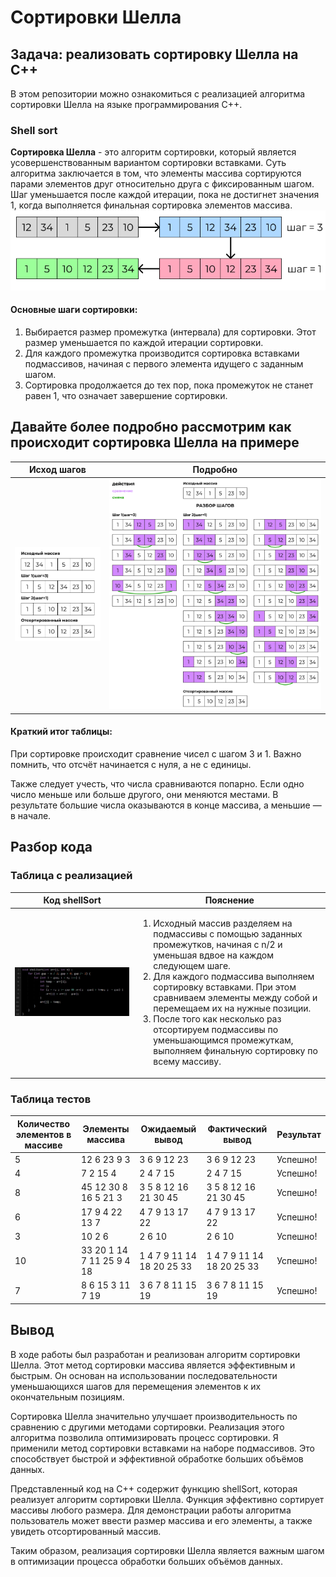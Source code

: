 # Cортировки Шелла

## Задача: реализовать сортировку Шелла на С++

В этом репозитории можно ознакомиться с реализацией алгоритма сортировки Шелла на языке программирования C++.

### Shell sort

**Сортировка Шелла** - это алгоритм сортировки, который является усовершенствованным вариантом сортировки вставками. Суть алгоритма заключается в том, что элементы массива сортируются парами элементов друг относительно друга с фиксированным шагом. Шаг уменьшается после каждой итерации, пока не достигнет значения 1, когда выполняется финальная сортировка элементов массива.
![Shell sort pictures](./pictures/Shell_example.png)
#### Основные шаги сортировки:
<ol>
  <li>Выбирается размер промежутка (интервала) для сортировки. Этот размер уменьшается по каждой итерации сортировки.</li>
  <li>Для каждого промежутка производится сортировка вставками подмассивов, начиная с первого элемента идущего с заданным шагом.</li>
  <li>Сортировка продолжается до тех пор, пока промежуток не станет равен 1, что означает завершение сортировки.</li>
</ol>

## Давайте более подробно рассмотрим как происходит сортировка Шелла на примере
|Исход шагов|Подробно|
|--------|--------|
|![Shell sort pictures](./pictures/example.png)|![Shell sort pictures](./pictures/detailed_example.png)|

#### Краткий итог таблицы:
При сортировке происходит сравнение чисел с шагом 3 и 1. Важно помнить, что отсчёт начинается с нуля, а не с единицы.

Также следует учесть, что числа сравниваются попарно. Если одно число меньше или больше другого, они меняются местами. В результате большие числа оказываются в конце массива, а меньшие — в начале. 

## Разбор кода
### Таблица с реализацией 
|Код shellSort|Пояснение|
|--------|--------|
|![Shell sort code](./pictures/Shellsort_code.jpg)|<ol><li>Исходный массив разделяем на подмассивы с помощью заданных промежутков, начиная с n/2 и уменьшая вдвое на каждом следующем шаге.</li><li>Для каждого подмассива выполняем сортировку вставками. При этом сравниваем элементы между собой и перемещаем их на нужные позиции.</li><li>После того как несколько раз отсортируем подмассивы по уменьшающимся промежуткам, выполняем финальную сортировку по всему массиву.</li></ol>|

### Таблица тестов
|Количество элементов в массиве|Элементы массива|Ожидаемый вывод|Фактический вывод|Результат|
|--------|--------|--------|--------|--------|
|5|12 6 23 9 3|3 6 9 12 23 |3 6 9 12 23 |Успешно!|
|4|7 2 15 4|2 4 7 15 |2 4 7 15 |Успешно!|
|8|45 12 30 8 16 5 21 3|3 5 8 12 16 21 30 45 |3 5 8 12 16 21 30 45 |Успешно!|
|6|17 9 4 22 13 7|4 7 9 13 17 22|4 7 9 13 17 22|Успешно!|
|3|10 2 6|2 6 10 |2 6 10 |Успешно!|
|10|33 20 1 14 7 11 25 9 4 18|1 4 7 9 11 14 18 20 25 33|1 4 7 9 11 14 18 20 25 33 |Успешно!|
|7|8 6 15 3 11 7 19|3 6 7 8 11 15 19|3 6 7 8 11 15 19|Успешно!|

## Вывод
В ходе работы был разработан и реализован алгоритм сортировки Шелла. Этот метод сортировки массива является эффективным и быстрым. Он основан на использовании последовательности уменьшающихся шагов для перемещения элементов к их окончательным позициям.

Сортировка Шелла значительно улучшает производительность по сравнению с другими методами сортировки. Реализация этого алгоритма позволила оптимизировать процесс сортировки. Я применили метод сортировки вставками на наборе подмассивов. Это способствует быстрой и эффективной обработке больших объёмов данных.

Представленный код на C++ содержит функцию shellSort, которая реализует алгоритм сортировки Шелла. Функция эффективно сортирует массивы любого размера. Для демонстрации работы алгоритма пользователь может ввести размер массива и его элементы, а также увидеть отсортированный массив.

Таким образом, реализация сортировки Шелла является важным шагом в оптимизации процесса обработки больших объёмов данных.
